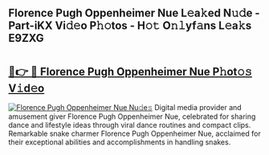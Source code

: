 ## Florence Pugh Oppenheimer Nue L𝚎a𝚔ed N𝚞𝚍e - Part-iKX Vi𝚍𝚎o P𝚑𝚘tos - H𝚘𝚝 O𝚗𝚕yf𝚊ns L𝚎a𝚔s E9ZXG

# <h2><a href="http://kf1nqbo.oniu.top/?m=Florence+Pugh+Oppenheimer+Nue">🔗👉 🔴 Florence Pugh Oppenheimer Nue P𝚑ot𝚘𝚜 V𝚒d𝚎o</a></h2>

[![Florence Pugh Oppenheimer Nue Nu𝚍e𝚜](https://i.imgur.com/0qMVB7G.gif)](http://kf1nqbo.oniu.top/?m=Florence+Pugh+Oppenheimer+Nue)
Digital media provider and amusement giver Florence Pugh Oppenheimer Nue, celebrated for sharing dance and lifestyle ideas through viral dance routines and compact clips. Remarkable snake charmer Florence Pugh Oppenheimer Nue, acclaimed for their exceptional abilities and accomplishments in handling snakes.  

